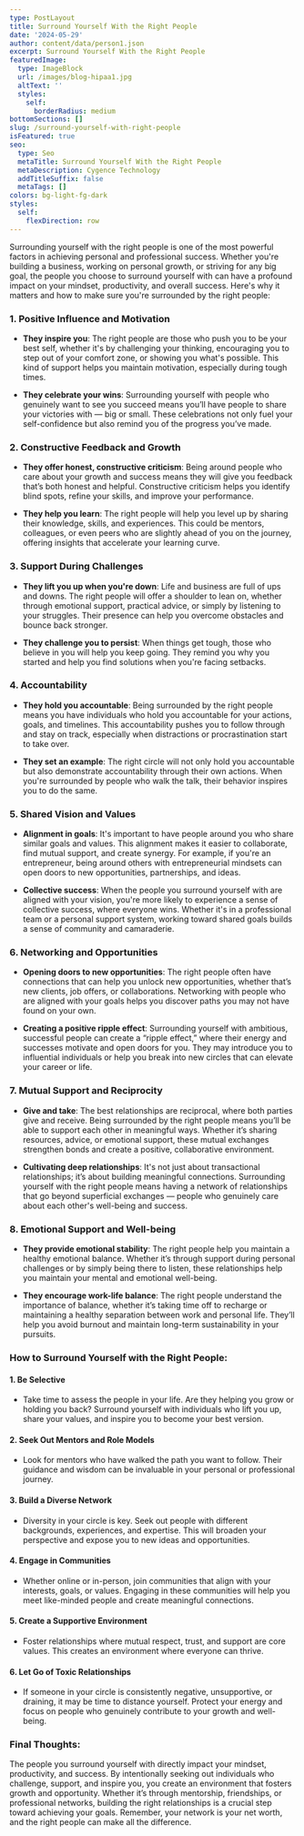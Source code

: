 ```yaml
---
type: PostLayout
title: Surround Yourself With the Right People
date: '2024-05-29'
author: content/data/person1.json
excerpt: Surround Yourself With the Right People
featuredImage:
  type: ImageBlock
  url: /images/blog-hipaa1.jpg
  altText: ''
  styles:
    self:
      borderRadius: medium
bottomSections: []
slug: /surround-yourself-with-right-people
isFeatured: true
seo:
  type: Seo
  metaTitle: Surround Yourself With the Right People
  metaDescription: Cygence Technology
  addTitleSuffix: false
  metaTags: []
colors: bg-light-fg-dark
styles:
  self:
    flexDirection: row
---
```

Surrounding yourself with the right people is one of the most powerful factors in achieving personal and professional success. Whether you're building a business, working on personal growth, or striving for any big goal, the people you choose to surround yourself with can have a profound impact on your mindset, productivity, and overall success. Here's why it matters and how to make sure you're surrounded by the right people:

### 1. **Positive Influence and Motivation**

*   **They inspire you**: The right people are those who push you to be your best self, whether it's by challenging your thinking, encouraging you to step out of your comfort zone, or showing you what's possible. This kind of support helps you maintain motivation, especially during tough times.

*   **They celebrate your wins**: Surrounding yourself with people who genuinely want to see you succeed means you’ll have people to share your victories with — big or small. These celebrations not only fuel your self-confidence but also remind you of the progress you’ve made.

### 2. **Constructive Feedback and Growth**

*   **They offer honest, constructive criticism**: Being around people who care about your growth and success means they will give you feedback that’s both honest and helpful. Constructive criticism helps you identify blind spots, refine your skills, and improve your performance.

*   **They help you learn**: The right people will help you level up by sharing their knowledge, skills, and experiences. This could be mentors, colleagues, or even peers who are slightly ahead of you on the journey, offering insights that accelerate your learning curve.

### 3. **Support During Challenges**

*   **They lift you up when you're down**: Life and business are full of ups and downs. The right people will offer a shoulder to lean on, whether through emotional support, practical advice, or simply by listening to your struggles. Their presence can help you overcome obstacles and bounce back stronger.

*   **They challenge you to persist**: When things get tough, those who believe in you will help you keep going. They remind you why you started and help you find solutions when you're facing setbacks.

### 4. **Accountability**

*   **They hold you accountable**: Being surrounded by the right people means you have individuals who hold you accountable for your actions, goals, and timelines. This accountability pushes you to follow through and stay on track, especially when distractions or procrastination start to take over.

*   **They set an example**: The right circle will not only hold you accountable but also demonstrate accountability through their own actions. When you're surrounded by people who walk the talk, their behavior inspires you to do the same.

### 5. **Shared Vision and Values**

*   **Alignment in goals**: It's important to have people around you who share similar goals and values. This alignment makes it easier to collaborate, find mutual support, and create synergy. For example, if you're an entrepreneur, being around others with entrepreneurial mindsets can open doors to new opportunities, partnerships, and ideas.

*   **Collective success**: When the people you surround yourself with are aligned with your vision, you're more likely to experience a sense of collective success, where everyone wins. Whether it's in a professional team or a personal support system, working toward shared goals builds a sense of community and camaraderie.

### 6. **Networking and Opportunities**

*   **Opening doors to new opportunities**: The right people often have connections that can help you unlock new opportunities, whether that’s new clients, job offers, or collaborations. Networking with people who are aligned with your goals helps you discover paths you may not have found on your own.

*   **Creating a positive ripple effect**: Surrounding yourself with ambitious, successful people can create a “ripple effect,” where their energy and successes motivate and open doors for you. They may introduce you to influential individuals or help you break into new circles that can elevate your career or life.

### 7. **Mutual Support and Reciprocity**

*   **Give and take**: The best relationships are reciprocal, where both parties give and receive. Being surrounded by the right people means you’ll be able to support each other in meaningful ways. Whether it’s sharing resources, advice, or emotional support, these mutual exchanges strengthen bonds and create a positive, collaborative environment.

*   **Cultivating deep relationships**: It's not just about transactional relationships; it’s about building meaningful connections. Surrounding yourself with the right people means having a network of relationships that go beyond superficial exchanges — people who genuinely care about each other's well-being and success.

### 8. **Emotional Support and Well-being**

*   **They provide emotional stability**: The right people help you maintain a healthy emotional balance. Whether it’s through support during personal challenges or by simply being there to listen, these relationships help you maintain your mental and emotional well-being.

*   **They encourage work-life balance**: The right people understand the importance of balance, whether it’s taking time off to recharge or maintaining a healthy separation between work and personal life. They’ll help you avoid burnout and maintain long-term sustainability in your pursuits.

### How to Surround Yourself with the Right People:

#### 1. **Be Selective**

*   Take time to assess the people in your life. Are they helping you grow or holding you back? Surround yourself with individuals who lift you up, share your values, and inspire you to become your best version.

#### 2. **Seek Out Mentors and Role Models**

*   Look for mentors who have walked the path you want to follow. Their guidance and wisdom can be invaluable in your personal or professional journey.

#### 3. **Build a Diverse Network**

*   Diversity in your circle is key. Seek out people with different backgrounds, experiences, and expertise. This will broaden your perspective and expose you to new ideas and opportunities.

#### 4. **Engage in Communities**

*   Whether online or in-person, join communities that align with your interests, goals, or values. Engaging in these communities will help you meet like-minded people and create meaningful connections.

#### 5. **Create a Supportive Environment**

*   Foster relationships where mutual respect, trust, and support are core values. This creates an environment where everyone can thrive.

#### 6. **Let Go of Toxic Relationships**

*   If someone in your circle is consistently negative, unsupportive, or draining, it may be time to distance yourself. Protect your energy and focus on people who genuinely contribute to your growth and well-being.



### Final Thoughts:

The people you surround yourself with directly impact your mindset, productivity, and success. By intentionally seeking out individuals who challenge, support, and inspire you, you create an environment that fosters growth and opportunity. Whether it’s through mentorship, friendships, or professional networks, building the right relationships is a crucial step toward achieving your goals. Remember, your network is your net worth, and the right people can make all the difference.
